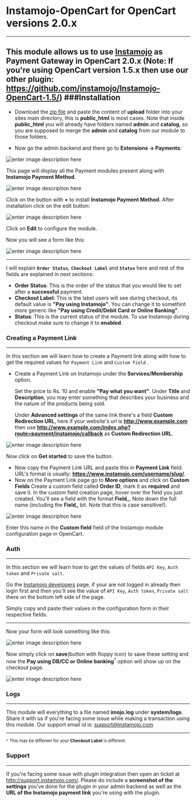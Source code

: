 Instamojo-OpenCart for OpenCart versions 2.0.x
====
----
This module allows us to use [Instamojo](https://www.instamojo.com) as Payment Gateway in OpenCart 2.0.x
(**Note:** If you're using OpenCart version 1.5.x then use our other plugin: https://github.com/instamojo/Instamojo-OpenCart-1.5/)
###Installation
---
- Download the [zip file](https://github.com/instamojo/Instamojo-OpenCart-2.0/archive/master.zip) and paste the content of **upload** folder into your sites main directory, this is **public_html** is most cases. Note that inside **public_html** you will already have folders named **admin** and **catalog**, so you are supposed to merge the **admin** and **catalog** from our module to those folders.

- Now go the admin backend and there go to **Extensions -> Payments**:

![enter image description here](http://i.imgur.com/nO4E0yo.png)

This page will display all the Payment modules present along with **Instamojo Payment Method**.

![enter image description here](http://i.imgur.com/uuS1tgA.png)

Click on the button with **+** to install **Instamojo Payment Method**. After installation click on the edit  button:

![enter image description here](http://i.imgur.com/eg5QuBU.png) 

Click on **Edit** to configure the module.

Now you will see a form like this:

![enter image description here](http://i.imgur.com/2f5x4ER.png`)

---
I will explain **`Order Status`**, **`Checkout Label`** and **`Status`** here and rest of the fields are explained in next sections:  

- **Order Status**:  This is the order of the status that you would like to set after a **successful** payment.
- **Checkout Label**: This is the label users will see during checkout, its default value is **"Pay using Instamojo"**. You can change it to somethint more generic like **"Pay using Credit/Debit Card or Online Banking"**.
- **Status**:  This is the current status of the module. To use Instamojo during checkout make sure to change it to **enabled**.

### Creating a Payment Link
----
In this section we will learn how to create a Payment link along with how to get the required values for `Payment Link` and `Custom Field` .

- Create a Payment Link on Instamojo under the **Services/Membership** option.

  Set the price to Rs. 10 and enable **"Pay what you want"**.  Under **Title** and **Description**, you may enter something that describes your business and the nature of the products being sold.

  Under **Advanced settings** of the same link there's a field **Custom Redirection URL**, here if your website's url is **http://www.example.com** then use **http://www.example.com/index.php?route=payment/instamojo/callback** as **Custom Redirection URL**.

![enter image description here](http://i.imgur.com/6PiluLa.png)

 Now click on **Get started** to save the button.
 
- Now copy the Payment Link URL and paste this in **Payment Link** field. URL's format is usually: **https://www.instamojo.com/username/slug/**.
- Now on the Payment Link page go to **More options** and click on **Custom Fields**
 Create a custom field called **Order ID**, mark it as **required** and save it. In the custom field creation page, hover over the field you just created. You'll see a field with the format **Field_**. Note down the full name (including the **Field_** bit. Note that this is case sensitive!).

![enter image description here](http://i.imgur.com/fC3uViS.png)

Enter this name in the **Custom field** field of the Instamojo module configuration page in OpenCart.

### Auth
---
In this section we will learn how to get the values of fields  `API Key`,  `Auth token` and `Private salt`.

Go the [Instamojo developers](https://www.instamojo.com/developers/) page, if your are not logged in already then login first and then you'll see the value of `API Key`,  `Auth token`,  `Private salt` there on the bottom left side of the page.

Simply copy and paste their values in the configuration form in their respective fields.

---

Now your form will look something like this:

![enter image description here](http://i.imgur.com/Dvsi61j.png)

Now simply click on **save**(button with floppy icon) to save these setting and now the **Pay using DB/CC or Online banking**<sup>*</sup> option will show up on the checkout page.

![enter image description here](http://i.imgur.com/3RKx7j5.png)

### Logs
---

This module will everything to a file named **imojo.log** under **system/logs**. Share it with us if you're facing some issue while making a transaction using this module. Our support email id is: support@instamojo.com

---
<sub>`*` This may be different for your **Checkout Label** is different.</sub>

### Support
---

If you're facing some issue with plugin integration then open an ticket at http://support.instamojo.com/. Please do include a **screenshot of the settings** you've done for the plugin in your admin backend as well as the **URL of the Instamojo payment link** you're using with the plugin.
